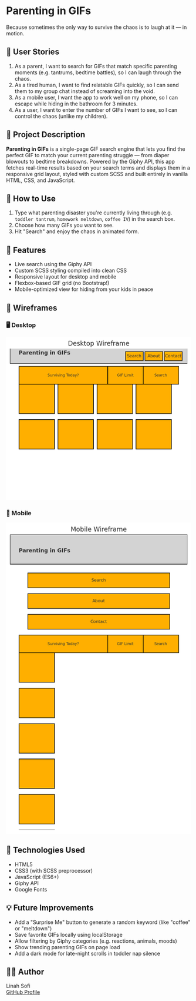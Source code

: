 # Parenting in GIFs

Because sometimes the only way to survive the chaos is to laugh at it — in motion.

## 🧠 User Stories

1. As a parent, I want to search for GIFs that match specific parenting moments (e.g. tantrums, bedtime battles), so I can laugh through the chaos.
2. As a tired human, I want to find relatable GIFs quickly, so I can send them to my group chat instead of screaming into the void.
3. As a mobile user, I want the app to work well on my phone, so I can escape while hiding in the bathroom for 3 minutes.
4. As a user, I want to enter the number of GIFs I want to see, so I can control the chaos (unlike my children).

## 👶 Project Description

**Parenting in GIFs** is a single-page GIF search engine that lets you find the perfect GIF to match your current parenting struggle — from diaper blowouts to bedtime breakdowns. Powered by the Giphy API, this app fetches real-time results based on your search terms and displays them in a responsive grid layout, styled with custom SCSS and built entirely in vanilla HTML, CSS, and JavaScript.

## 🚀 How to Use
1. Type what parenting disaster you're currently living through (e.g. `toddler tantrum`, `homework meltdown`, `coffee IV`) in the search box.
2. Choose how many GIFs you want to see.
3. Hit "Search" and enjoy the chaos in animated form.

## 📱 Features
- Live search using the Giphy API
- Custom SCSS styling compiled into clean CSS
- Responsive layout for desktop and mobile
- Flexbox-based GIF grid (no Bootstrap!)
- Mobile-optimized view for hiding from your kids in peace

## 📐 Wireframes

### 🖥️ Desktop
![Desktop Wireframe](planning/wireframe-desktop.png)

### 📱 Mobile
![Mobile Wireframe](planning/wireframe-mobile.png)

## 🔧 Technologies Used
- HTML5
- CSS3 (with SCSS preprocessor)
- JavaScript (ES6+)
- Giphy API
- Google Fonts

## 💡 Future Improvements

- Add a "Surprise Me" button to generate a random keyword (like "coffee" or "meltdown")
- Save favorite GIFs locally using localStorage
- Allow filtering by Giphy categories (e.g. reactions, animals, moods)
- Show trending parenting GIFs on page load
- Add a dark mode for late-night scrolls in toddler nap silence

## 🧑‍💻 Author
Linah Sofi  
[GitHub Profile](https://github.com/linahsofi)